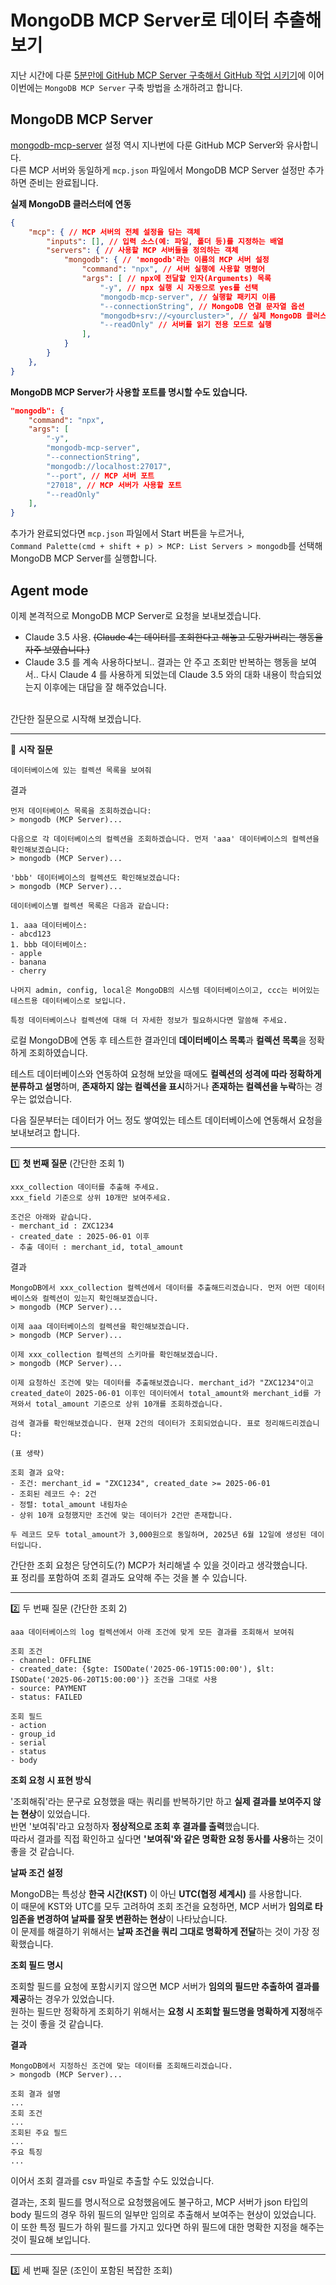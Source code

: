 # MongoDB MCP Server로 데이터 추출해보기

지난 시간에 다룬 [5분만에 GitHub MCP Server 구축해서 GitHub 작업 시키기](https://data-make.tistory.com/799)에 이어 이번에는 `MongoDB MCP Server` 구축 방법을 소개하려고 합니다.

## MongoDB MCP Server

[mongodb-mcp-server](https://github.com/mongodb-js/mongodb-mcp-server) 설정 역시 지나번에 다룬 GitHub MCP Server와 유사합니다.<br/>
다른 MCP 서버와 동일하게 `mcp.json` 파일에서 MongoDB MCP Server 설정만 추가하면 준비는 완료됩니다.

**실제 MongoDB 클러스터에 연동**

```json
{
    "mcp": { // MCP 서버의 전체 설정을 담는 객체
        "inputs": [], // 입력 소스(예: 파일, 폴더 등)를 지정하는 배열
        "servers": { // 사용할 MCP 서버들을 정의하는 객체
            "mongodb": { // 'mongodb'라는 이름의 MCP 서버 설정
                "command": "npx", // 서버 실행에 사용할 명령어
                "args": [ // npx에 전달할 인자(Arguments) 목록
                    "-y", // npx 실행 시 자동으로 yes를 선택
                    "mongodb-mcp-server", // 실행할 패키지 이름
                    "--connectionString", // MongoDB 연결 문자열 옵션
                    "mongodb+srv://<yourcluster>", // 실제 MongoDB 클러스터의 연결 정보
                    "--readOnly" // 서버를 읽기 전용 모드로 실행
                ],
            }
        }
    },
}
```

**MongoDB MCP Server가 사용할 포트를 명시할 수도 있습니다.**

```json
"mongodb": {
    "command": "npx",
    "args": [
        "-y", 
        "mongodb-mcp-server", 
        "--connectionString", 
        "mongodb://localhost:27017",
        "--port", // MCP 서버 포트             
        "27018", // MCP 서버가 사용할 포트
        "--readOnly"
    ],
}
```

추가가 완료되었다면 `mcp.json` 파일에서 Start 버튼을 누르거나,<br/>
`Command Palette(cmd + shift + p) > MCP: List Servers > mongodb`를 선택해 MongoDB MCP Server를 실행합니다.

## Agent mode

이제 본격적으로 MongoDB MCP Server로 요청을 보내보겠습니다.
- Claude 3.5 사용. ~~(Claude 4는 데이터를 조회한다고 해놓고 도망가버리는 행동을 자주 보였습니다.)~~
- Claude 3.5 를 계속 사용하다보니.. 결과는 안 주고 조회만 반복하는 행동을 보여서.. 다시 Claude 4 를 사용하게 되었는데 Claude 3.5 와의 대화 내용이 학습되었는지 이후에는 대답을 잘 해주었습니다.

<br/>
간단한 질문으로 시작해 보겠습니다.
<br/>

---

🚗 **시작 질문**

```text
데이터베이스에 있는 컬렉션 목록을 보여줘
```

결과

```text
먼저 데이터베이스 목록을 조회하겠습니다:
> mongodb (MCP Server)...

다음으로 각 데이터베이스의 컬렉션을 조회하겠습니다. 먼저 'aaa' 데이터베이스의 컬렉션을 확인해보겠습니다:
> mongodb (MCP Server)...

'bbb' 데이터베이스의 컬렉션도 확인해보겠습니다:
> mongodb (MCP Server)...

데이터베이스별 컬렉션 목록은 다음과 같습니다:

1. aaa 데이터베이스:
- abcd123
1. bbb 데이터베이스:
- apple 
- banana
- cherry

나머지 admin, config, local은 MongoDB의 시스템 데이터베이스이고, ccc는 비어있는 테스트용 데이터베이스로 보입니다.

특정 데이터베이스나 컬렉션에 대해 더 자세한 정보가 필요하시다면 말씀해 주세요.
```

로컬 MongoDB에 연동 후 테스트한 결과인데 **데이터베이스 목록**과 **컬렉션 목록**을 정확하게 조회하였습니다.<br/>

테스트 데이터베이스와 연동하여 요청해 보았을 때에도 **컬렉션의 성격에 따라 정확하게 분류하고 설명**하며, **존재하지 않는 컬렉션을 표시**하거나 **존재하는 컬렉션을 누락**하는 경우는 없었습니다.<br/>

다음 질문부터는 데이터가 어느 정도 쌓여있는 테스트 데이터베이스에 연동해서 요청을 보내보려고 합니다.<br/>

---

1️⃣ **첫 번째 질문** (간단한 조회 1)

```text
xxx_collection 데이터를 추출해 주세요.
xxx_field 기준으로 상위 10개만 보여주세요.

조건은 아래와 같습니다.
- merchant_id : ZXC1234
- created_date : 2025-06-01 이후
- 추출 데이터 : merchant_id, total_amount
```

결과

```text
MongoDB에서 xxx_collection 컬렉션에서 데이터를 추출해드리겠습니다. 먼저 어떤 데이터베이스와 컬렉션이 있는지 확인해보겠습니다.
> mongodb (MCP Server)...

이제 aaa 데이터베이스의 컬렉션을 확인해보겠습니다.
> mongodb (MCP Server)...

이제 xxx_collection 컬렉션의 스키마를 확인해보겠습니다.
> mongodb (MCP Server)...

이제 요청하신 조건에 맞는 데이터를 추출해보겠습니다. merchant_id가 "ZXC1234"이고 created_date이 2025-06-01 이후인 데이터에서 total_amount와 merchant_id를 가져와서 total_amount 기준으로 상위 10개를 조회하겠습니다.

검색 결과를 확인해보겠습니다. 현재 2건의 데이터가 조회되었습니다. 표로 정리해드리겠습니다:

(표 생략)

조회 결과 요약:
- 조건: merchant_id = "ZXC1234", created_date >= 2025-06-01
- 조회된 레코드 수: 2건
- 정렬: total_amount 내림차순
- 상위 10개 요청했지만 조건에 맞는 데이터가 2건만 존재합니다.

두 레코드 모두 total_amount가 3,000원으로 동일하며, 2025년 6월 12일에 생성된 데이터입니다.
```

간단한 조회 요청은 당연히도(?) MCP가 처리해낼 수 있을 것이라고 생각했습니다.<br/>
표 정리를 포함하여 조회 결과도 요약해 주는 것을 볼 수 있습니다.

---

2️⃣ 두 번째 질문 (간단한 조회 2)

```text
aaa 데이터베이스의 log 컬렉션에서 아래 조건에 맞게 모든 결과를 조회해서 보여줘
 
조회 조건
- channel: OFFLINE
- created_date: {$gte: ISODate('2025-06-19T15:00:00'), $lt: ISODate('2025-06-20T15:00:00')} 조건을 그대로 사용
- source: PAYMENT
- status: FAILED
 
조회 필드
- action
- group_id
- serial
- status
- body
```

**조회 요청 시 표현 방식**

'조회해줘'라는 문구로 요청했을 때는 쿼리를 반복하기만 하고 **실제 결과를 보여주지 않는 현상**이 있었습니다.<br/>
반면 '보여줘'라고 요청하자 **정상적으로 조회 후 결과를 출력**했습니다.<br/>
따라서 결과를 직접 확인하고 싶다면 **'보여줘'와 같은 명확한 요청 동사를 사용**하는 것이 좋을 것 같습니다.<br/>

**날짜 조건 설정**

MongoDB는 특성상 **한국 시간(KST)** 이 아닌 **UTC(협정 세계시)** 를 사용합니다.<br/>
이 때문에 KST와 UTC를 모두 고려하여 조회 조건을 요청하면, MCP 서버가 **임의로 타임존을 변경하여 날짜를 잘못 변환하는 현상**이 나타났습니다.<br/>
이 문제를 해결하기 위해서는 **날짜 조건을 쿼리 그대로 명확하게 전달**하는 것이 가장 정확했습니다.<br/>

**조회 필드 명시**

조회할 필드를 요청에 포함시키지 않으면 MCP 서버가 **임의의 필드만 추출하여 결과를 제공**하는 경우가 있었습니다.<br/>
원하는 필드만 정확하게 조회하기 위해서는 **요청 시 조회할 필드명을 명확하게 지정**해주는 것이 좋을 것 같습니다.

**결과**

```text
MongoDB에서 지정하신 조건에 맞는 데이터를 조회해드리겠습니다.
> mongodb (MCP Server)...

조회 결과 설명
...
조회 조건
...
조회된 주요 필드
...
주요 특징
...
```

이어서 조회 결과를 csv 파일로 추출할 수도 있었습니다.

결과는, 조회 필드를 명시적으로 요청했음에도 불구하고, MCP 서버가 json 타입의 body 필드의 경우 하위 필드의 일부만 임의로 추출해서 보여주는 현상이 있었습니다. 이 또한 특정 필드가 하위 필드를 가지고 있다면 하위 필드에 대한 명확한 지정을 해주는 것이 필요해 보입니다.

---

3️⃣ 세 번째 질문 (조인이 포함된 복잡한 조회)











